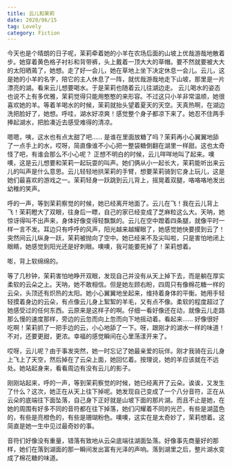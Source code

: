 ```yaml
---
title: 云儿和茉莉
date: 2020/06/15
tag: Lovely
category: Fiction
---
```


今天也是个晴朗的日子呢，茉莉牵着她的小羊在农场后面的山坡上优哉游哉地散着步。她穿着黄色格子衬衫和背带裤，头上戴着一顶大大的草帽。要不然就要被大大的太阳晒蔫了，她想。走了好一会儿，她在草地上坐下决定休息一会儿。云儿，这是她的小羊的名字，陪它的主人休息了一阵，就优哉游哉地走下山坡，那里是一片漂亮的湖。看来云儿想要喝水。于是茉莉也随着云儿往湖边走。
云儿喝水的姿态也说不上有多优雅，茉莉觉得只能用憨憨的来形容。不过这只小羊非常温顺，她很喜欢她的羊。等着羊喝水的时候，茉莉就抬头望着夏天的天空。天真热啊，在湖边洗把脸好了，她想。呼哇，湖水好凉爽！感觉整个身子都凉下来了。她忍不住两手捧起湖水，把脸凑近去感受难得的清凉。

嗯嗯，咦，这水也有点太甜了吧…… 是谁在里面放糖了吗？茉莉再小心翼翼地舔了一点手上的水，哎呀，简直像谁不小心把一整袋糖倒翻在湖里一样甜。这也太奇怪了吧，有谁会那么不小心呢？
正想不明白的时候，云儿咩咩地叫了起来。噢噢，这是云儿想要和茉莉一起玩耍的叫声。她们俩从小一起长大，茉莉能听出来云儿的叫声是什么意思。云儿轻轻地拱茉莉的手臂，想要茉莉骑到它身上玩儿，这是她们最喜欢的游戏之一。茉莉轻身一跃跳到云儿背上，摇晃着双腿，咯咯咯地发出幼稚的笑声。

呼的一声，等到茉莉察觉的时候，她已经离开地面了。云儿在飞！我在云儿背上飞！茉莉瞪大了双眼，往身后一瞟，自己的家已经变成了芝麻粒这么大。天呐，她惊讶得叫不出声来，身体好像变得轻飘飘的。云儿在空中蹬着四条腿，就像平时一样一言不发。耳边只有呼呼的风声，阳光越来越耀眼了，她感觉她快要摸到云了！
突然间云儿纵身一跃，茉莉被抛向了空中。她已经来不及尖叫啦，只是害怕地闭上眼睛，她感觉到阳光还是好刺眼。噢噢，我可能要死掉了！茉莉想着。

嘭，背上软绵绵的。

等了几秒钟，茉莉害怕地睁开双眼，发现自己并没有从天上掉下去，而是躺在厚实柔软的云朵之上。天呐，她不敢相信。但是她左顾右盼，四周只有像棉花糖一样的云朵，头顶还有炽热的太阳。她小心翼翼地坐起来，维持着身体的平衡。她用手轻轻摸着身边的云朵，有点像云儿身上絮絮的羊毛，又有点不像。柔软的程度超过了她感受过的任何东西。云原来是这样子的啊。仔细一看好像还在动，就像云儿走路那么慢的速度那样，旁边的云忽而向上忽而向下地摇动着。看起来...... 好像很好吃啊！茉莉抓了一把手边的云，小心地舔了一下。呀，跟刚才的湖水一样的味道！不对，还要更甜，更浓。幸福的感觉瞬间在心里荡漾开来了。

哎呀，云儿呢？由于事发突然，她一时忘记了她最亲爱的玩伴。刚才我骑在云儿身上飞上了天空，然后掉在了云朵上面，她回忆着。按理说，她的羊应该就在不远处。她站起身来，看看周边有没有云儿的影子。

刚刚站起来，呼的一声，等到茉莉察觉的时候，她已经离开了云朵。诶诶，又发生了什么？这次，她正在从天上往下掉呢。她发现自己变成了一个八分音符，正在从云朵的底端往下面坠落，自己身下正好就是山坡下面的那片湖。而且不止是她，在她的周围有好多不同的音符都在往下掉落，她们闪耀着不同的光芒，有些是湖蓝色的，有些是亮橙色的，有些是珊瑚粉色。噢噢，这实在是太奇妙了，茉莉想着。这简直是她一生中见过最奇妙的事。

音符们好像没有重量，错落有致地从云朵底端往湖面坠落。好像事先商量好的那样，她们在落到湖面的那一瞬间发出富有光泽的声响。落到湖里之后，整片湖水变成了棉花糖的味道。
